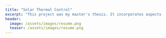 ```yaml
---
title: "Solar Thermal Control"
excerpt: "This project was my master's thesis. It incorporates aspects of both control and machine learning."
header:
  image: /assets/images/resume.png
  teaser: /assets/images/resume.png
---
```


